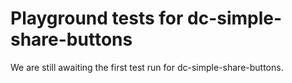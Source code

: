 # Playground tests for dc-simple-share-buttons
We are still awaiting the first test run for dc-simple-share-buttons.
